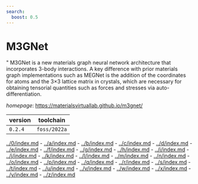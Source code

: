 ```yaml
---
search:
  boost: 0.5
---
```

# M3GNet

" M3GNet is a new materials graph neural network architecture that incorporates 3-body interactions. A key difference with prior materials graph implementations such as MEGNet is the addition of the coordinates for atoms and the 3×3 lattice matrix in crystals, which are necessary for obtaining tensorial quantities such as forces and stresses via auto-differentiation.

*homepage*: <https://materialsvirtuallab.github.io/m3gnet/>

version | toolchain
--------|----------
``0.2.4`` | ``foss/2022a``

[../0/index.md](0) - [../a/index.md](a) - [../b/index.md](b) - [../c/index.md](c) - [../d/index.md](d) - [../e/index.md](e) - [../f/index.md](f) - [../g/index.md](g) - [../h/index.md](h) - [../i/index.md](i) - [../j/index.md](j) - [../k/index.md](k) - [../l/index.md](l) - [../m/index.md](m) - [../n/index.md](n) - [../o/index.md](o) - [../p/index.md](p) - [../q/index.md](q) - [../r/index.md](r) - [../s/index.md](s) - [../t/index.md](t) - [../u/index.md](u) - [../v/index.md](v) - [../w/index.md](w) - [../x/index.md](x) - [../y/index.md](y) - [../z/index.md](z)

